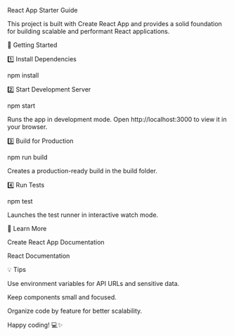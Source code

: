 React App Starter Guide

This project is built with Create React App and provides a solid foundation for building scalable and performant React applications.

🚀 Getting Started

1️⃣ Install Dependencies

npm install

2️⃣ Start Development Server

npm start

Runs the app in development mode. Open http://localhost:3000 to view it in your browser.

3️⃣ Build for Production

npm run build

Creates a production-ready build in the build folder.

4️⃣ Run Tests

npm test

Launches the test runner in interactive watch mode.

🧠 Learn More

Create React App Documentation

React Documentation

💡 Tips

Use environment variables for API URLs and sensitive data.

Keep components small and focused.

Organize code by feature for better scalability.

Happy coding! 💻✨

